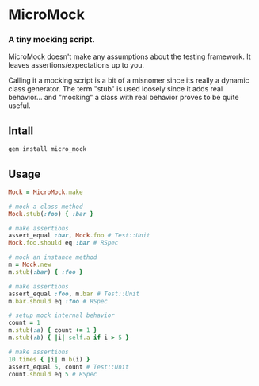 # MicroMock

### A tiny mocking script.

MicroMock doesn't make any assumptions about the testing framework.
It leaves assertions/expectations up to you.

Calling it a mocking script is a bit of a misnomer
since its really a dynamic class generator.
The term "stub" is used loosely since it adds real behavior...
and "mocking" a class with real behavior proves to be quite useful.

## Intall
```bash
gem install micro_mock
```

## Usage
```ruby
Mock = MicroMock.make

# mock a class method
Mock.stub(:foo) { :bar }

# make assertions
assert_equal :bar, Mock.foo # Test::Unit
Mock.foo.should eq :bar # RSpec

# mock an instance method
m = Mock.new
m.stub(:bar) { :foo }

# make assertions
assert_equal :foo, m.bar # Test::Unit
m.bar.should eq :foo # RSpec

# setup mock internal behavior
count = 1
m.stub(:a) { count += 1 }
m.stub(:b) { |i| self.a if i > 5 }

# make assertions
10.times { |i| m.b(i) }
assert_equal 5, count # Test::Unit
count.should eq 5 # RSpec
```
